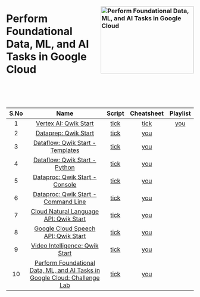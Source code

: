 ### <img src="https://cdn.qwiklabs.com/ftZ5995WEhd6cF%2BEbjAVeqjKRiZswKm%2BrxO1hSuz82U%3D" alt="Perform Foundational Data, ML, and AI Tasks in Google Cloud" title="Perform Foundational Data, ML, and AI Tasks in Google Cloud" align="right" height="180" width="250"/>

# Perform Foundational Data, ML, and AI Tasks in Google Cloud

<br>
<br>
<br>


| S.No | Name | Script | Cheatsheet | Playlist |
| :--: | :---: | :------: | :--------: | :------: |
| 1 | [Vertex AI: Qwik Start](https://www.cloudskillsboost.google/focuses/18940?parent=catalog) | [tick]() | [tick]() | [you]() |
| 2 | [Dataprep: Qwik Start](https://www.cloudskillsboost.google/focuses/584?parent=catalog) | [tick]() | [you]() |
| 3 | [Dataflow: Qwik Start - Templates](https://www.cloudskillsboost.google/focuses/1101?parent=catalog) | [tick]() | [you]() |
| 4 | [Dataflow: Qwik Start - Python](https://www.cloudskillsboost.google/focuses/1100?parent=catalog) | [tick]() | [you]() |
| 5 | [Dataproc: Qwik Start - Console](https://www.cloudskillsboost.google/focuses/586?parent=catalog) | [tick]() | [you]() |
| 6 | [Dataproc: Qwik Start - Command Line](https://www.cloudskillsboost.google/focuses/585?parent=catalog) | [tick]() | [you]() |
| 7 | [Cloud Natural Language API: Qwik Start](https://www.cloudskillsboost.google/focuses/582?parent=catalog) | [tick]() | [you]() |
| 8 | [Google Cloud Speech API: Qwik Start](https://www.cloudskillsboost.google/focuses/588?parent=catalog) | [tick]() | [you]() |
| 9 | [Video Intelligence: Qwik Start](https://www.cloudskillsboost.google/focuses/603?parent=catalog) | [tick]() | [you]() |
| 10 | [Perform Foundational Data, ML, and AI Tasks in Google Cloud: Challenge Lab](https://www.cloudskillsboost.google/focuses/11044?parent=catalog) | [tick]() | [you]() |